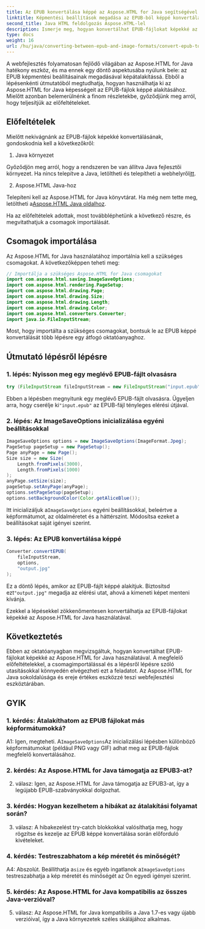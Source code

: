 ```yaml
---
title: Az EPUB konvertálása képpé az Aspose.HTML for Java segítségével
linktitle: Képmentési beállítások megadása az EPUB-ból képpé konvertáláshoz
second_title: Java HTML feldolgozás Aspose.HTML-lel
description: Ismerje meg, hogyan konvertálhat EPUB-fájlokat képekké az Aspose.HTML for Java segítségével. Ez a lépésenkénti útmutató lefedi az előfeltételeket, a csomagimportálást és az átalakítási folyamatot.
type: docs
weight: 16
url: /hu/java/converting-between-epub-and-image-formats/convert-epub-to-image-specify-image-save-options/
---
```

A webfejlesztés folyamatosan fejlődő világában az Aspose.HTML for Java hatékony eszköz, és ma ennek egy döntő aspektusába nyúlunk bele: az EPUB képmentési beállításainak megadásával képátalakítássá. Ebből a lépésenkénti útmutatóból megtudhatja, hogyan használhatja ki az Aspose.HTML for Java képességeit az EPUB-fájlok képpé alakításához. Mielőtt azonban belemerülnénk a finom részletekbe, győződjünk meg arról, hogy teljesítjük az előfeltételeket.

## Előfeltételek

Mielőtt nekivágnánk az EPUB-fájlok képekké konvertálásának, gondoskodnia kell a következőkről:

1. Java környezet

 Győződjön meg arról, hogy a rendszeren be van állítva Java fejlesztői környezet. Ha nincs telepítve a Java, letöltheti és telepítheti a webhelyről[itt](https://www.java.com).

2. Aspose.HTML Java-hoz

 Telepíteni kell az Aspose.HTML for Java könyvtárat. Ha még nem tette meg, letöltheti a[Aspose.HTML Java oldalhoz](https://releases.aspose.com/html/java/).

Ha az előfeltételek adottak, most továbbléphetünk a következő részre, és megvitathatjuk a csomagok importálását.

## Csomagok importálása

Az Aspose.HTML for Java használatához importálnia kell a szükséges csomagokat. A következőképpen teheti meg:

```java
// Importálja a szükséges Aspose.HTML for Java csomagokat
import com.aspose.html.saving.ImageSaveOptions;
import com.aspose.html.rendering.PageSetup;
import com.aspose.html.drawing.Page;
import com.aspose.html.drawing.Size;
import com.aspose.html.drawing.Length;
import com.aspose.html.drawing.Color;
import com.aspose.html.converters.Converter;
import java.io.FileInputStream;
```

Most, hogy importálta a szükséges csomagokat, bontsuk le az EPUB képpé konvertálását több lépésre egy átfogó oktatóanyaghoz.

## Útmutató lépésről lépésre

### 1. lépés: Nyisson meg egy meglévő EPUB-fájlt olvasásra

```java
try (FileInputStream fileInputStream = new FileInputStream("input.epub")) {
```

Ebben a lépésben megnyitunk egy meglévő EPUB-fájlt olvasásra. Ügyeljen arra, hogy cserélje ki`"input.epub"` az EPUB-fájl tényleges elérési útjával.

### 2. lépés: Az ImageSaveOptions inicializálása egyéni beállításokkal

```java
ImageSaveOptions options = new ImageSaveOptions(ImageFormat.Jpeg);
PageSetup pageSetup = new PageSetup();
Page anyPage = new Page();
Size size = new Size(
    Length.fromPixels(3000),
    Length.fromPixels(1000)
);
anyPage.setSize(size);
pageSetup.setAnyPage(anyPage);
options.setPageSetup(pageSetup);
options.setBackgroundColor(Color.getAliceBlue());
```

 Itt inicializáljuk a`ImageSaveOptions` egyéni beállításokkal, beleértve a képformátumot, az oldalméretet és a háttérszínt. Módosítsa ezeket a beállításokat saját igényei szerint.

### 3. lépés: Az EPUB konvertálása képpé

```java
Converter.convertEPUB(
    fileInputStream,
    options,
    "output.jpg"
);
```

 Ez a döntő lépés, amikor az EPUB-fájlt képpé alakítjuk. Biztosítsd ezt`"output.jpg"` megadja az elérési utat, ahová a kimeneti képet menteni kívánja.

Ezekkel a lépésekkel zökkenőmentesen konvertálhatja az EPUB-fájlokat képekké az Aspose.HTML for Java használatával.

## Következtetés

Ebben az oktatóanyagban megvizsgáltuk, hogyan konvertálhat EPUB-fájlokat képekké az Aspose.HTML for Java használatával. A megfelelő előfeltételekkel, a csomagimportálással és a lépésről lépésre szóló utasításokkal könnyedén elvégezheti ezt a feladatot. Az Aspose.HTML for Java sokoldalúsága és ereje értékes eszközzé teszi webfejlesztési eszköztárában.

## GYIK

### 1. kérdés: Átalakíthatom az EPUB fájlokat más képformátumokká?

 A1: Igen, megteheti. A`ImageSaveOptions`Az inicializálási lépésben különböző képformátumokat (például PNG vagy GIF) adhat meg az EPUB-fájlok megfelelő konvertálásához.

### 2. kérdés: Az Aspose.HTML for Java támogatja az EPUB3-at?

2. válasz: Igen, az Aspose.HTML for Java támogatja az EPUB3-at, így a legújabb EPUB-szabványokkal dolgozhat.

### 3. kérdés: Hogyan kezelhetem a hibákat az átalakítási folyamat során?

3. válasz: A hibakezelést try-catch blokkokkal valósíthatja meg, hogy rögzítse és kezelje az EPUB képpé konvertálása során előforduló kivételeket.

### 4. kérdés: Testreszabhatom a kép méretét és minőségét?

 A4: Abszolút. Beállíthatja a`size` és egyéb ingatlanok a`ImageSaveOptions` testreszabhatja a kép méretét és minőségét az Ön egyedi igényei szerint.

### 5. kérdés: Az Aspose.HTML for Java kompatibilis az összes Java-verzióval?

5. válasz: Az Aspose.HTML for Java kompatibilis a Java 1.7-es vagy újabb verzióival, így a Java környezetek széles skálájához alkalmas.